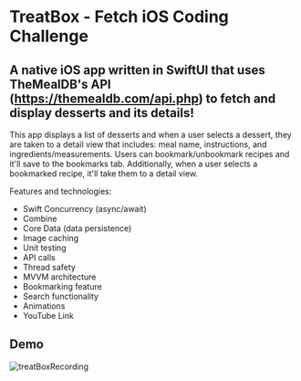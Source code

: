# TreatBox - Fetch iOS Coding Challenge

## A native iOS app written in SwiftUI that uses TheMealDB's API (https://themealdb.com/api.php) to fetch and display desserts and its details!

This app displays a list of desserts and when a user selects a dessert, they are taken to a detail view that includes: meal name, instructions, and ingredients/measurements. Users can bookmark/unbookmark recipes and it'll save to the bookmarks tab. Additionally, when a user selects a bookmarked recipe, it'll take them to a detail view.

Features and technologies:

* Swift Concurrency (async/await)
* Combine
* Core Data (data persistence)
* Image caching
* Unit testing
* API calls
* Thread safety 
* MVVM architecture
* Bookmarking feature
* Search functionality
* Animations
* YouTube Link

## Demo
![treatBoxRecording](https://github.com/user-attachments/assets/c47c6510-f1b9-4e04-925e-f09c263c27d3)


